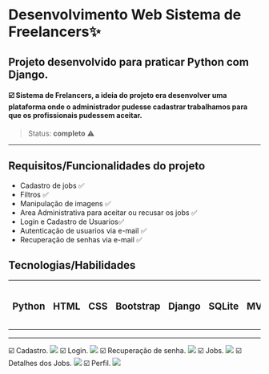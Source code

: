 # Desenvolvimento Web Sistema de Freelancers✨

## Projeto desenvolvido para praticar Python com Django. 

 #### ☑️ Sistema de Frelancers, a ideia do projeto era desenvolver uma plataforma onde o administrador pudesse cadastrar trabalhamos para que os profissionais pudessem aceitar.
 
> Status: **completo** ⚠️
<hr>

## Requisitos/Funcionalidades do projeto
- Cadastro de jobs ✅
- Filtros ✅
- Manipulação de imagens ✅
- Area Administrativa para aceitar ou recusar os jobs ✅
- Login e Cadastro de Usuarios✅
- Autenticação de usuarios via e-mail ✅
- Recuperação de senhas via e-mail ✅


## Tecnologias/Habilidades 
<table> 
   <tr>
    <td>
      <h3>Python</h3>  
   </td>
   <td>
   <h3>HTML</h3>
   </td>
    <td>
   <h3>CSS</h3>
   </td>
    <td>
   <h3>Bootstrap</h3>
   </td>
    <td>
   <h3>Django</h3>
   </td>
    <td>
   <h3>SQLite</h3>
   </td>
     <td>
    <h3>MVT</h3>  
    </td>
       <td>
    <h3>Logica de programação</h3>  
    </td>
  </tr>
</table>
<hr>
☑️ Cadastro.
<img src="https://user-images.githubusercontent.com/94395283/221440102-4117f31d-bbd7-49ee-b861-8d2feb17b4cb.png">
☑️ Login.
<img src="https://user-images.githubusercontent.com/94395283/221440161-9d0f4139-7dc2-44ed-8a0b-c4f9e78aea53.png">
☑️ Recuperação de senha.
<img src="https://user-images.githubusercontent.com/94395283/221440206-75266f94-3a16-46a7-9d04-3d30ca4ce854.png">
☑️ Jobs.
 <img src="https://user-images.githubusercontent.com/94395283/221440228-4008ba55-4983-42e0-b8e7-03f0d8a608b3.png">
☑️ Detalhes dos Jobs.
 <img src="https://user-images.githubusercontent.com/94395283/221440258-1752b035-aa62-4f3f-b8d1-a02838619de9.png">
☑️ Perfil.
 <img src="https://user-images.githubusercontent.com/94395283/221440286-72c2d283-50cd-40c3-9454-aaa249651674.png">
